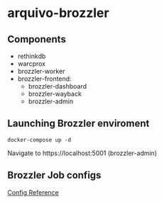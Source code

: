 # arquivo-brozzler

## Components
- rethinkdb
- warcprox
- brozzler-worker
- brozzler-frontend:
  - brozzler-dashboard
  - brozzler-wayback
  - brozzler-admin


## Launching Brozzler enviroment

``
docker-compose up -d
``

Navigate to https://localhost:5001 (brozzler-admin)


## Brozzler Job configs

[Config Reference](https://github.com/internetarchive/brozzler/blob/master/job-conf.rst#example)
